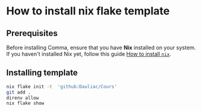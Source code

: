 # How to install nix flake template

## Prerequisites

Before installing Comma, ensure that you have **Nix** installed on your system. If you haven't installed Nix yet, follow this guide [How to install `nix`](./INSTALL.md).

## Installing template

```bash
nix flake init -t  'github:Dauliac/Cours'
git add .
direnv allow
nix flake show
```
